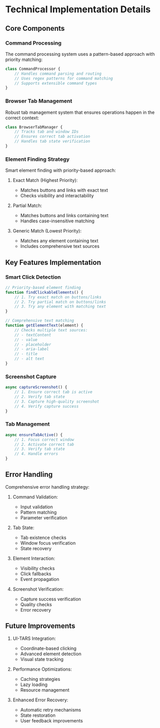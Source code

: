 # Technical Implementation Details

## Core Components

### Command Processing

The command processing system uses a pattern-based approach with priority matching:

```javascript
class CommandProcessor {
    // Handles command parsing and routing
    // Uses regex patterns for command matching
    // Supports extensible command types
}
```

### Browser Tab Management

Robust tab management system that ensures operations happen in the correct context:

```javascript
class BrowserTabManager {
    // Tracks tab and window IDs
    // Ensures correct tab activation
    // Handles tab state verification
}
```

### Element Finding Strategy

Smart element finding with priority-based approach:

1. Exact Match (Highest Priority):
   - Matches buttons and links with exact text
   - Checks visibility and interactability

2. Partial Match:
   - Matches buttons and links containing text
   - Handles case-insensitive matching

3. Generic Match (Lowest Priority):
   - Matches any element containing text
   - Includes comprehensive text sources

## Key Features Implementation

### Smart Click Detection

```javascript
// Priority-based element finding
function findClickableElements() {
    // 1. Try exact match on buttons/links
    // 2. Try partial match on buttons/links
    // 3. Try any element with matching text
}

// Comprehensive text matching
function getElementText(element) {
    // Checks multiple text sources:
    // - textContent
    // - value
    // - placeholder
    // - aria-label
    // - title
    // - alt text
}
```

### Screenshot Capture

```javascript
async captureScreenshot() {
    // 1. Ensure correct tab is active
    // 2. Verify tab state
    // 3. Capture high-quality screenshot
    // 4. Verify capture success
}
```

### Tab Management

```javascript
async ensureTabActive() {
    // 1. Focus correct window
    // 2. Activate correct tab
    // 3. Verify tab state
    // 4. Handle errors
}
```

## Error Handling

Comprehensive error handling strategy:

1. Command Validation:
   - Input validation
   - Pattern matching
   - Parameter verification

2. Tab State:
   - Tab existence checks
   - Window focus verification
   - State recovery

3. Element Interaction:
   - Visibility checks
   - Click fallbacks
   - Event propagation

4. Screenshot Verification:
   - Capture success verification
   - Quality checks
   - Error recovery

## Future Improvements

1. UI-TARS Integration:
   - Coordinate-based clicking
   - Advanced element detection
   - Visual state tracking

2. Performance Optimizations:
   - Caching strategies
   - Lazy loading
   - Resource management

3. Enhanced Error Recovery:
   - Automatic retry mechanisms
   - State restoration
   - User feedback improvements 